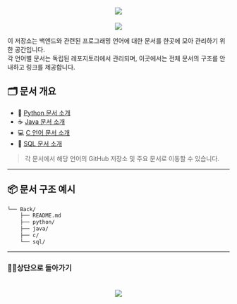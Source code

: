 <h1 align="center">
        <a href="https://github.com/skwjdgh">
    <img align="center" src="https://img.shields.io/badge/goto-Main-green.svg" />
  </a>
</h1>

<p align="center">
  <img align="center" src = "https://capsule-render.vercel.app/api?type=blur&height=200&color=gradient&text=백%20엔드&descAlign=59&section=header">

이 저장소는 백엔드와 관련된 프로그래밍 언어에 대한 문서를 한곳에 모아 관리하기 위한 공간입니다.  
각 언어별 문서는 독립된 레포지토리에서 관리되며, 이곳에서는 전체 문서의 구조를 안내하고 링크를 제공합니다.


## 🗂 문서 개요

- 🐍 [Python 문서 소개](https://github.com/skwjdgh/Python101_study)
- ☕ [Java 문서 소개](https://github.com/skwjdgh/JAVA101_study)
- 💻 [C 언어 문서 소개](https://github.com/skwjdgh/C101_study)
- 🔗 [SQL 문서 소개](https://github.com/skwjdgh/Database101_study)

> 각 문서에서 해당 언어의 GitHub 저장소 및 주요 문서로 이동할 수 있습니다.

---

## 📦 문서 구조 예시

```bash
└── Back/ 
    ├── README.md
    ├── python/ 
    ├── java/ 
    ├── c/ 
    └── sql/ 
```
---
###  👨‍💻상단으로 돌아가기
<h1 align="center">
        <a href="https://github.com/skwjdgh/Back">
    <img align="center" src="https://img.shields.io/badge/backto-Top-green.svg" />
  </a>
</h1>


